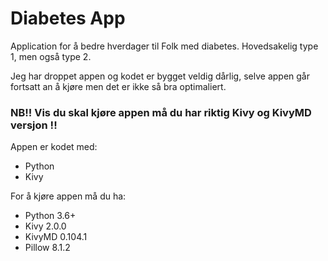 # Diabetes App

Application for å bedre hverdager til Folk med diabetes. Hovedsakelig type 1, men også type 2.

Jeg har droppet appen og kodet er bygget veldig dårlig, selve appen går fortsatt an å kjøre men det er ikke så bra optimaliert.

### NB!! Vis du skal kjøre appen  må du har riktig Kivy og KivyMD versjon !!

Appen er kodet med:
- Python
- Kivy

For å kjøre appen må du ha:
- Python 3.6+
- Kivy 2.0.0
- KivyMD 0.104.1
- Pillow 8.1.2
